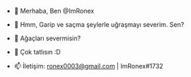 - 👋 Merhaba, Ben @ImRonex

- 👀 Hmm, Garip ve saçma şeylerle uğraşmayı severim. Sen?

- 🌱 Ağaçları severmisin?

- 💞️ Çok tatlısın :D


- 📫 İletişim: ronex0003@gmail.com | ImRonex#1732

<!---
ImRonex/ImRonex ✨ özel ✨ deposu ✨
--->
